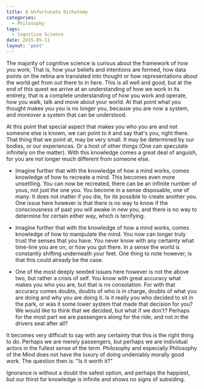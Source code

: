```yaml
---
title: A Unfortunate Dichotomy
categories: 
  - Philosophy
tags:
  - Cognitive Science
date: 2015-05-11
layout: 'post'
---
```


The majority of cognitive science is curious about the framework of how you work; That is, how your beliefs and  intentions are formed, how data points on the retina are translated into thought or how representations about the  world get from out there to in here. This is all well and good, but at the end of this quest we arrive at an  understanding of how we work in its entirety, that is a complete understanding of how you work and operate, how you  walk, talk and move about your world. At that point what you thought makes you you is no longer you, because you are  now a system, and moreover a system that can be understood.

At this point that special aspect that makes you who you are and not someone else is known, we can point to it and say that's you, right there. That thing that we point at, may be very small. It may be determined by our bodies, or our experiences. Or a host of other things (One can speculate infinitely on the matter). With this knowledge comes a great deal of anguish, for you are not longer much different from someone else.

* Imagine further that with the knowledge of how a mind works, comes knowledge of how to recreate a mind. This becomes even more unsettling. You can now be recreated, there can be an infinite number of yous, not just the one you. You become in a sense disposable, one of many. It does not matter if you die, for its possible to create another you. One issue here however is that there is no way to know if the consciousness of past you will awake in new you, and there is no way to determine for certain either way, which is terrifying.

* Imagine further that with the knowledge of how a mind works, comes knowledge of how to manipulate the mind. You now can longer truly trust the senses that you have. You never know with any certainty what time-line you are on, or how you got there. In a sense the world is constantly shifting underneath your feet. One thing to note however, is that this could already be the case.

* One of the most deeply seeded issues here however is not the above two, but rather a crisis of self. You know with  great accuracy what makes you who you are, but that is no consolation. For with that accuracy comes doubts, doubts of who is in charge, doubts of what you are doing and why you are doing it. Is it really you who decided to sit in the park, or was it some lower system that made that decision for you? We would like to think that we decided, but what if we don't? Perhaps for the most part we are passengers along for the ride, and not in the drivers seat after all?

It becomes very difficult to say with any certainty that this is the right thing to do. Perhaps we are merely passengers, but perhaps we are individual actors in the fullest sense of the term. Philosophy and especially Philosophy of the Mind does not have the luxury of doing undeniably morally good work. The question then is: "Is it  worth it?"

Ignorance is without a doubt the safest option, and perhaps the happiest, but our thirst for knowledge is infinite and shows no signs of subsiding.
